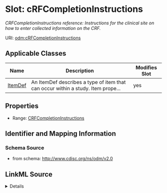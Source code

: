# Slot: cRFCompletionInstructions


_CRFCompletionInstructions reference: Instructions for the clinical site on how to enter collected information on the CRF._



URI: [odm:cRFCompletionInstructions](http://www.cdisc.org/ns/odm/v2.0/cRFCompletionInstructions)



<!-- no inheritance hierarchy -->




## Applicable Classes

| Name | Description | Modifies Slot |
| --- | --- | --- |
[ItemDef](ItemDef.md) | An ItemDef describes a type of item that can occur within a study. Item prope... |  yes  |







## Properties

* Range: [CRFCompletionInstructions](CRFCompletionInstructions.md)





## Identifier and Mapping Information







### Schema Source


* from schema: http://www.cdisc.org/ns/odm/v2.0




## LinkML Source

<details>
```yaml
name: cRFCompletionInstructions
description: 'CRFCompletionInstructions reference: Instructions for the clinical site
  on how to enter collected information on the CRF.'
from_schema: http://www.cdisc.org/ns/odm/v2.0
rank: 1000
identifier: false
alias: cRFCompletionInstructions
domain_of:
- ItemDef
range: CRFCompletionInstructions

```
</details>